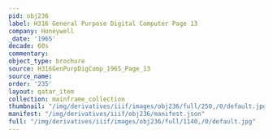 ```yaml
---
pid: obj236
label: H316 General Purpose Digital Computer Page 13
company: Honeywell
_date: '1965'
decade: 60s
commentary:
object_type: brochure
source: H316GenPurpDigComp_1965_Page_13
source_name:
order: '235'
layout: qatar_item
collection: mainframe_collection
thumbnail: "/img/derivatives/iiif/images/obj236/full/250,/0/default.jpg"
manifest: "/img/derivatives/iiif/obj236/manifest.json"
full: "/img/derivatives/iiif/images/obj236/full/1140,/0/default.jpg"
---
```


